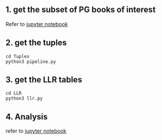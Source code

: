 ## 1. get the subset of PG books of interest

Refer to [jupyter notebook](README.md)

## 2. get the tuples

```
cd Tuples
python3 pipeline.py
```

## 3. get the LLR tables

```
cd LLR
python3 llr.py 
```

## 4. Analysis 

refer to [jupyter notebook](examine_llrs.ipynb)
